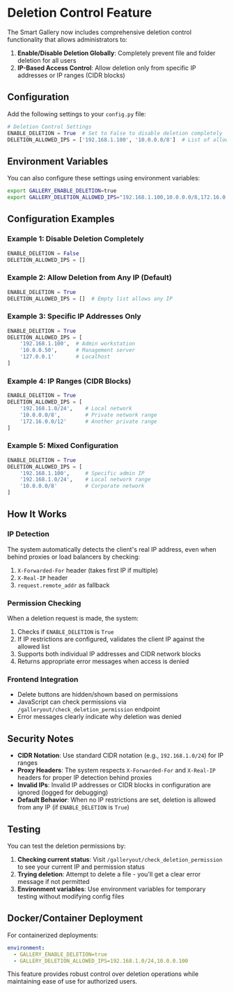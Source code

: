 # Deletion Control Feature

The Smart Gallery now includes comprehensive deletion control functionality that allows administrators to:

1. **Enable/Disable Deletion Globally**: Completely prevent file and folder deletion for all users
2. **IP-Based Access Control**: Allow deletion only from specific IP addresses or IP ranges (CIDR blocks)

## Configuration

Add the following settings to your `config.py` file:

```python
# Deletion Control Settings
ENABLE_DELETION = True  # Set to False to disable deletion completely
DELETION_ALLOWED_IPS = ['192.168.1.100', '10.0.0.0/8']  # List of allowed IPs/CIDR blocks
```

## Environment Variables

You can also configure these settings using environment variables:

```bash
export GALLERY_ENABLE_DELETION=true
export GALLERY_DELETION_ALLOWED_IPS="192.168.1.100,10.0.0.0/8,172.16.0.0/12"
```

## Configuration Examples

### Example 1: Disable Deletion Completely
```python
ENABLE_DELETION = False
DELETION_ALLOWED_IPS = []
```

### Example 2: Allow Deletion from Any IP (Default)
```python
ENABLE_DELETION = True
DELETION_ALLOWED_IPS = []  # Empty list allows any IP
```

### Example 3: Specific IP Addresses Only
```python
ENABLE_DELETION = True
DELETION_ALLOWED_IPS = [
    '192.168.1.100',  # Admin workstation
    '10.0.0.50',      # Management server
    '127.0.0.1'       # Localhost
]
```

### Example 4: IP Ranges (CIDR Blocks)
```python
ENABLE_DELETION = True
DELETION_ALLOWED_IPS = [
    '192.168.1.0/24',    # Local network
    '10.0.0.0/8',        # Private network range
    '172.16.0.0/12'      # Another private range
]
```

### Example 5: Mixed Configuration
```python
ENABLE_DELETION = True
DELETION_ALLOWED_IPS = [
    '192.168.1.100',     # Specific admin IP
    '192.168.1.0/24',    # Local network range
    '10.0.0.0/8'         # Corporate network
]
```

## How It Works

### IP Detection
The system automatically detects the client's real IP address, even when behind proxies or load balancers by checking:
1. `X-Forwarded-For` header (takes first IP if multiple)
2. `X-Real-IP` header
3. `request.remote_addr` as fallback

### Permission Checking
When a deletion request is made, the system:
1. Checks if `ENABLE_DELETION` is `True`
2. If IP restrictions are configured, validates the client IP against the allowed list
3. Supports both individual IP addresses and CIDR network blocks
4. Returns appropriate error messages when access is denied

### Frontend Integration
- Delete buttons are hidden/shown based on permissions
- JavaScript can check permissions via `/galleryout/check_deletion_permission` endpoint
- Error messages clearly indicate why deletion was denied

## Security Notes

- **CIDR Notation**: Use standard CIDR notation (e.g., `192.168.1.0/24`) for IP ranges
- **Proxy Headers**: The system respects `X-Forwarded-For` and `X-Real-IP` headers for proper IP detection behind proxies
- **Invalid IPs**: Invalid IP addresses or CIDR blocks in configuration are ignored (logged for debugging)
- **Default Behavior**: When no IP restrictions are set, deletion is allowed from any IP (if `ENABLE_DELETION` is `True`)

## Testing

You can test the deletion permissions by:

1. **Checking current status**: Visit `/galleryout/check_deletion_permission` to see your current IP and permission status
2. **Trying deletion**: Attempt to delete a file - you'll get a clear error message if not permitted
3. **Environment variables**: Use environment variables for temporary testing without modifying config files

## Docker/Container Deployment

For containerized deployments:

```yaml
environment:
  - GALLERY_ENABLE_DELETION=true
  - GALLERY_DELETION_ALLOWED_IPS=192.168.1.0/24,10.0.0.100
```

This feature provides robust control over deletion operations while maintaining ease of use for authorized users.
